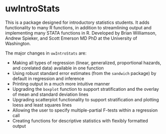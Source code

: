 # uwIntroStats

This is a package designed for introductory statistics students. It adds functionality to many R functions, in addition to streamlining output and implementing many STATA functions in R. Developed by Brian Williamson, Andrew Spieker, and Scott Emerson MD PhD at the University of Washington. 

The major changes in `uwIntroStats` are:

* Making all types of regression (linear, generalized, proportional hazards, and corelated data) available in one function
* Using robust standard error estimates (from the `sandwich` package) by default in regression and inference
* Printing output in a much more intuitive manner
* Upgrading the `boxplot` function to support stratification and the overlay of mean and standard deviation lines
* Upgrading scatterplot functionality to support stratification and plotting loess and least squares lines
* Allowing the user to specify multiple-partial F-tests within a regression call
* Creating functions for descriptive statistics with flexibly formatted output


